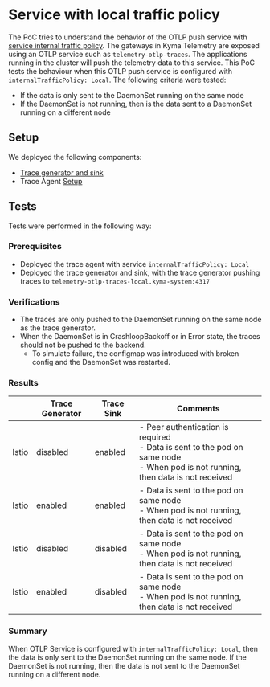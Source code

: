 # Service with local traffic policy

The PoC tries to understand the behavior of the OTLP push service with [service internal traffic policy](https://kubernetes.io/docs/concepts/services-networking/service-traffic-policy/#using-service-internal-traffic-policy).
The gateways in Kyma Telemetry are exposed using an OTLP service such as `telemetry-otlp-traces`.
The applications running in the cluster will push the telemetry data to this service. This PoC tests the behaviour when this OTLP push service is configured with `internalTrafficPolicy: Local`.
The following criteria were tested:
- If the data is only sent to the DaemonSet running on the same node
- If the DaemonSet is not running, then is the data sent to a DaemonSet running on a different node

## Setup

We deployed the following components:
- [Trace generator and sink](./trace-gen.yaml)
- Trace Agent [Setup](./trace-agent.yaml)


## Tests
Tests were performed in the following way:
### Prerequisites
- Deployed the trace agent with service `internalTrafficPolicy: Local`
- Deployed the trace generator and sink, with the trace generator pushing traces to `telemetry-otlp-traces-local.kyma-system:4317`

### Verifications
- The traces are only pushed to the DaemonSet running on the same node as the trace generator.
- When the DaemonSet is in CrashloopBackoff or in Error state, the traces should not be pushed to the backend.
  - To simulate failure, the configmap was introduced with broken config and the DaemonSet was restarted.


### Results

|       | Trace Generator | Trace Sink | Comments                                                                                                                                |
|-------|-----------------|------------|-----------------------------------------------------------------------------------------------------------------------------------------|
| Istio | disabled        | enabled    | - Peer authentication is required <br> - Data is sent to the pod on same node <br> - When pod is not running, then data is not received |
| Istio | enabled         | enabled    | - Data is sent to the pod on same node <br> - When pod is not running, then data is not received                                        |
| Istio | disabled        | disabled   | - Data is sent to the  pod on same node <br> - When pod is not running, then data is not received                                       |
| Istio | enabled         | disabled   | - Data is sent to the pod on same node <br> - When pod is not running, then data is not received                                        |


### Summary

When OTLP Service is configured with `internalTrafficPolicy: Local`, then the data is only sent to the DaemonSet running on the same node. If the DaemonSet is not running, then the data is not sent to the DaemonSet running on a different node.


